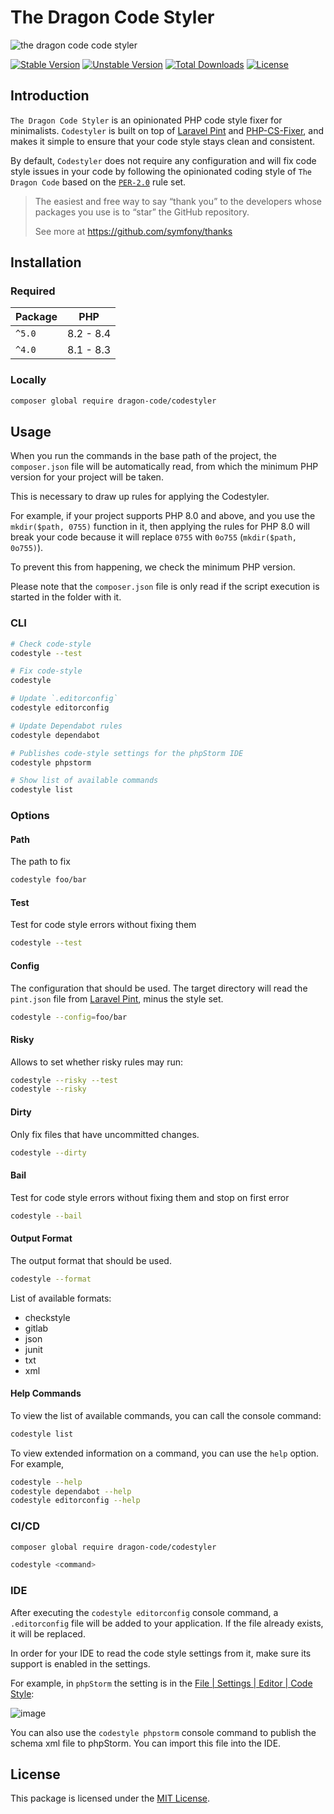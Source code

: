 # The Dragon Code Styler

![the dragon code code styler](https://preview.dragon-code.pro/the-dragon-code/code-styler.svg?brand=php&mode=dark)

[![Stable Version][badge_stable]][link_repo]
[![Unstable Version][badge_unstable]][link_repo]
[![Total Downloads][badge_downloads]][link_packagist]
[![License][badge_license]][link_license]

## Introduction

`The Dragon Code Styler` is an opinionated PHP code style fixer for minimalists.
`Codestyler` is built on top of [Laravel Pint](https://laravel.com/docs/pint)
and [PHP-CS-Fixer](https://github.com/PHP-CS-Fixer/PHP-CS-Fixer), and makes it simple to ensure that your code style
stays clean and consistent.

By default, `Codestyler` does not require any configuration and will fix code style issues in your code by following
the opinionated coding style of `The Dragon Code` based on the [`PER-2.0`](https://www.php-fig.org/per/coding-style/) rule
set.


> The easiest and free way to say “thank you” to the developers whose packages
> you use is to “star” the GitHub repository.
>
> See more at https://github.com/symfony/thanks


## Installation

### Required

| Package | PHP       |
|---------|-----------|
| `^5.0`  | 8.2 - 8.4 |
| `^4.0`  | 8.1 - 8.3 |

### Locally

```bash
composer global require dragon-code/codestyler
```

## Usage

When you run the commands in the base path of the project, the `composer.json` file will be automatically read, from
which the minimum PHP version for your project will be taken.

This is necessary to draw up rules for applying the Codestyler.

For example, if your project supports PHP 8.0 and above, and you use the `mkdir($path, 0755)` function in it, then
applying the rules for PHP 8.0 will break your code because it
will replace `0755` with `0o755` (`mkdir($path, 0o755)`).

To prevent this from happening, we check the minimum PHP version.

Please note that the `composer.json` file is only read if the script execution is started in the folder with it.

### CLI

```bash
# Check code-style
codestyle --test

# Fix code-style
codestyle

# Update `.editorconfig`
codestyle editorconfig

# Update Dependabot rules
codestyle dependabot

# Publishes code-style settings for the phpStorm IDE
codestyle phpstorm

# Show list of available commands
codestyle list
```

### Options

#### Path

The path to fix

```bash
codestyle foo/bar
```

#### Test

Test for code style errors without fixing them

```bash
codestyle --test
```

#### Config

The configuration that should be used. The target directory will read the `pint.json` file
from [Laravel Pint](https://laravel.com/docs/pint), minus the style set.

```bash
codestyle --config=foo/bar
```

#### Risky

Allows to set whether risky rules may run:

```bash
codestyle --risky --test
codestyle --risky
```

#### Dirty

Only fix files that have uncommitted changes.

```bash
codestyle --dirty
```

#### Bail

Test for code style errors without fixing them and stop on first error

```Bash
codestyle --bail
```

#### Output Format

The output format that should be used.

```bash
codestyle --format
```

List of available formats:

- checkstyle
- gitlab
- json
- junit
- txt
- xml

#### Help Commands

To view the list of available commands, you can call the console command:

```bash
codestyle list
```

To view extended information on a command, you can use the `help` option. For example,

```bash
codestyle --help
codestyle dependabot --help
codestyle editorconfig --help
```

### CI/CD

```bash
composer global require dragon-code/codestyler

codestyle <command>
```

### IDE

After executing the `codestyle editorconfig` console command, a `.editorconfig` file will be added to your application.
If the file already exists, it will be replaced.

In order for your IDE to read the code style settings from it, make sure its support is enabled in the settings.

For example, in `phpStorm` the setting is in
the [File | Settings | Editor | Code Style](jetbrains://PhpStorm/settings?name=Editor--Code+Style):

![image](https://github.com/TheDragonCode/codestyler/assets/10347617/0a0ac61e-f297-41c9-b034-4ae52ea96da6)

You can also use the `codestyle phpstorm` console command to publish the schema xml file to phpStorm.
You can import this file into the IDE.

## License

This package is licensed under the [MIT License](LICENSE).


[badge_downloads]:  https://img.shields.io/packagist/dt/dragon-code/codestyler.svg?style=flat-square

[badge_license]:    https://img.shields.io/badge/license-MIT-green?style=flat-square

[badge_stable]:     https://img.shields.io/github/v/release/TheDragonCode/codestyler?label=stable&style=flat-square

[badge_unstable]:   https://img.shields.io/badge/unstable-dev--main-orange?style=flat-square

[link_license]:     LICENSE

[link_packagist]:   https://packagist.org/packages/dragon-code/codestyler

[link_repo]:        https://github.com/TheDragonCode/codestyler
